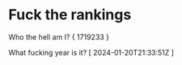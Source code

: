 # Fuck the rankings

Who the hell am I?
{ 1719233 }

What fucking year is it?
[ 2024-01-20T21:33:51Z ]
